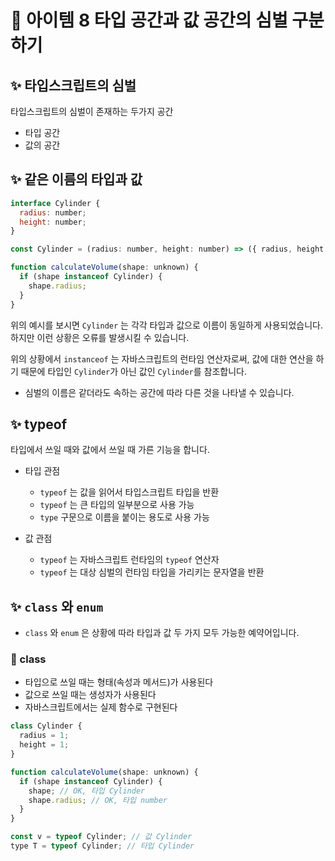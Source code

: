 # 🔎 아이템 8 타입 공간과 값 공간의 심벌 구분하기

## ✨ 타입스크립트의 심벌

타입스크립트의 심벌이 존재하는 두가지 공간

- 타입 공간
- 값의 공간

## ✨ 같은 이름의 타입과 값

```javascript
interface Cylinder {
  radius: number;
  height: number;
}

const Cylinder = (radius: number, height: number) => ({ radius, height });

function calculateVolume(shape: unknown) {
  if (shape instanceof Cylinder) {
    shape.radius;
  }
}
```

위의 예시를 보시면 `Cylinder` 는 각각 타입과 값으로 이름이 동일하게 사용되었습니다. 하지만 이런 상황은 오류를 발생시킬 수 있습니다.

위의 상황에서 `instanceof` 는 자바스크립트의 런타임 연산자로써, 값에 대한 연산을 하기 때문에 타입인 `Cylinder`가 아닌 값인 `Cylinder`를 참조합니다.

- 심벌의 이름은 같더라도 속하는 공간에 따라 다른 것을 나타낼 수 있습니다.

## ✨ typeof

타입에서 쓰일 때와 값에서 쓰일 때 가른 기능을 합니다.

- 타입 관점

  - `typeof` 는 값을 읽어서 타입스크립트 타입을 반환
  - `typeof` 는 큰 타입의 일부분으로 사용 가능
  - `type` 구문으로 이름을 붙이는 용도로 사용 가능

- 값 관점
  - `typeof` 는 자바스크립트 런타임의 `typeof` 연산자
  - `typeof` 는 대상 심벌의 런타임 타입을 가리키는 문자열을 반환

## ✨ `class` 와 `enum`

- `class` 와 `enum` 은 상황에 따라 타입과 값 두 가지 모두 가능한 예약어입니다.

### 👀 class

- 타입으로 쓰일 때는 형태(속성과 메서드)가 사용된다
- 값으로 쓰일 때는 생성자가 사용된다
- 자바스크립트에서는 실제 함수로 구현된다

```javascript
class Cylinder {
  radius = 1;
  height = 1;
}

function calculateVolume(shape: unknown) {
  if (shape instanceof Cylinder) {
    shape; // OK, 타입 Cylinder
    shape.radius; // OK, 타입 number
  }
}

const v = typeof Cylinder; // 값 Cylinder
type T = typeof Cylinder; // 타입 Cylinder
```
